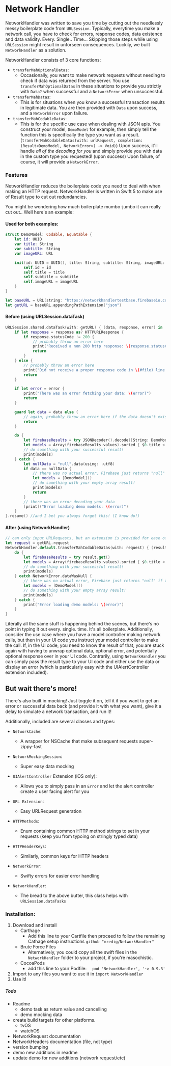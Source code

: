 # Network Handler

NetworkHandler was written to save you time by cutting out the needlessly messy boilerplate code from `URLSession`. Typically, everytime you make a network call, you have to check for errors, response codes, data existence and data validity. Every. Single.. Time... Skipping those steps while using `URLSession` might result in unforseen consequences. Luckily, we built `NetworkHandler` as a solution.

NetworkHandler consists of 3 core functions:

* `transferMahOptionalDatas`:
	* Occasionally, you want to make network requests without needing to check if data was returned from the server. You use `transferMahOptionalDatas` in these situations to provide you strictly with `Data?` when successful and a `NetworkError` when unsuccessful.
* `transferMahDatas`:
	* This is for situations when you know a successful transaction results in legitimate data. You are then provided with `Data` upon success, and a `NetworkError` upon failure.
* `transferMahCodableDatas`:
	* This is for the specific use case when dealing with JSON apis. You construct your model, `DemoModel` for example, then simply tell the function this is specifically the type you want as a result. (`transferMahCodableDatas(with: urlRequest, completion: (Result<DemoModel, NetworkError>) -> Void)`) Upon success, it'll handle *all of the decoding for you* and simply provide you with data in the custom type you requested! (upon success) Upon failure, of course, it will provide a `NetworkError`.

### Features
NetworkHandler reduces the boilerplate code you need to deal with when making an HTTP request. NetworkHandler is written in Swift 5 to make use of Result type to cut out redundancies.

You might be wondering how much boilerplate mumbo-jumbo it can really cut out.. Well here's an example:

#### Used for both examples:
```swift
struct DemoModel: Codable, Equatable {
	let id: UUID
	var title: String
	var subtitle: String
	var imageURL: URL

	init(id: UUID = UUID(), title: String, subtitle: String, imageURL: URL) {
		self.id	= id
		self.title = title
		self.subtitle = subtitle
		self.imageURL = imageURL
	}
}

let baseURL = URL(string: "https://networkhandlertestbase.firebaseio.com/DemoAndTests")!
let getURL = baseURL.appendingPathExtension("json")
```

#### Before (using URLSession.dataTask)
```swift
URLSession.shared.dataTask(with: getURL) { (data, response, error) in
	if let response = response as? HTTPURLResponse {
		if response.statusCode != 200 {
			// probably throw an error here
			print("Received a non 200 http response: \(response.statusCode) in \(#file) line: \(#line)")
			return
		}
	} else {
		// probably throw an error here
		print("Did not receive a proper response code in \(#file) line: \(#line)")
		return
	}

	if let error = error {
		print("There was an error fetching your data: \(error)")
		return
	}

	guard let data = data else {
		// again, probably throw an error here if the data doesn't exist
		return
	}

	do {
		let firebaseResults = try JSONDecoder().decode([String: DemoModel].self, from: data)
		let models = Array(firebaseResults.values).sorted { $0.title < $1.title }
		// do something with your successful result!
		print(models)
	} catch {
		let nullData = "null".data(using: .utf8)
		if data == nullData {
			// there was no actual error, Firebase just returns "null" if there is a request it can't provide data for.
			let models = [DemoModel]()
			// do something with your empty array result!
			print(models)
			return
		}
		// there was an error decoding your data
		[print]("Error loading demo models: \(error)")
	}
}.resume() //and I bet you always forget this! (I know do!)

```

#### After (using NetworkHandler)
```swift
// can only input URLRequests, but an extension is provided for ease of use
let request = getURL.request
NetworkHandler.default.transferMahCodableDatas(with: request) { (result: Result<[String: DemoModel], NetworkError>) in
	do {
		let firebaseResults = try result.get()
		let models = Array(firebaseResults.values).sorted { $0.title < $1.title }
		// do something with your successful result!
		print(models)
	} catch NetworkError.dataWasNull {
		// there was no actual error, Firebase just returns "null" if there is a request it can't provide data for.
		let models = [DemoModel]()
		// do something with your empty array result!
		print(models)
	} catch {
		print("Error loading demo models: \(error)")
	}
}
```

Literally all the same stuff is happening behind the scenes, but there's no point in typing it out every. single. time. It's all boilerplate. Additionally, consider the use case where you have a model controller making network calls, but then in your UI code you instruct your model controller to make the call. If, in the UI code, you need to know the result of that, you are stuck again with having to unwrap optional data, optional error, and potentially optional response over in your UI code. Contrarily, using `NetworkHandler` you can simply pass the result type to your UI code and either use the data or display an error (which is particularly easy with the UIAlertController extension included).

## But wait there's more!
There's also built in mocking! Just toggle it on, tell it if you want to get an error or successful data back (and provide it with what you want), give it a delay to simulate a network transaction, and run it!

Additionally, included are several classes and types:

* `NetworkCache`:
	* A wrapper for NSCache that make subsequent requests super-zippy-fast
    
* `NetworkMockingSession`:
	* Super easy data mocking
    
* `UIAlertController` Extension (iOS only):
	* Allows you to simply pass in an `Error` and let the alert controller create a user facing alert for you
    
* `URL Extension`:
	* Easy URLRequest generation
    
* `HTTPMethods`:
	* Enum containing common HTTP method strings to set in your requests (keep you from typoing on stringly typed data)
    
* `HTTPHeaderKeys`:
	* Similarly, common keys for HTTP headers
    
* `NetworkError`:
	* Swifty errors for easier error handling
    
* `NetworkHandler`:
	* The bread to the above butter, this class helps with `URLSession.dataTasks`

### Installation:

1. Download and install
	* Carthage
		* Add this line to your Cartfile then proceed to follow the remaining Cathage setup instructions
			`github "mredig/NetworkHandler"`
	* Brute Force Files
		* Alternatively, you could copy all the swift files in the `NetworkHandler` folder to your project, if you're masochistic.
	* CocoaPods
		* add this line to your Podfile:
        `  pod 'NetworkHandler', '~> 0.9.3'`
1. Import to any files you want to use it in
	`import NetworkHandler`
1. Use it!

##### Todo
* Readme
	* demo task as return value and cancelling
	* demo mocking data
* create build targets for other platforms.
	* tvOS
	* watchOS
* NetworkRequest documentation
* NetworkHeaders documentation (file, not type)
* version bumping
* demo new additions in readme
* update demo for new additions (network request/etc)
